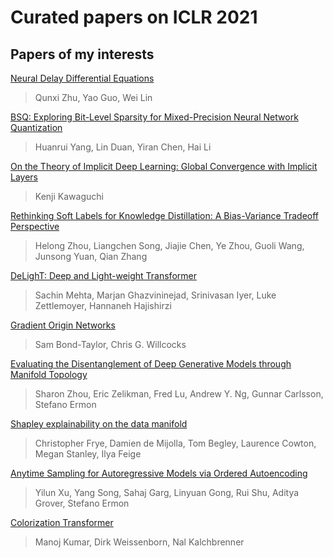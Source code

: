 # Curated papers on ICLR 2021

## Papers of my interests

[Neural Delay Differential Equations](https://arxiv.org/abs/2102.10801)
> Qunxi Zhu, Yao Guo, Wei Lin  

[BSQ: Exploring Bit-Level Sparsity for Mixed-Precision Neural Network Quantization](https://arxiv.org/abs/2102.10462)
> Huanrui Yang, Lin Duan, Yiran Chen, Hai Li  

[On the Theory of Implicit Deep Learning: Global Convergence with Implicit Layers](https://arxiv.org/abs/2102.07346)
> Kenji Kawaguchi  

[Rethinking Soft Labels for Knowledge Distillation: A Bias-Variance Tradeoff Perspective](https://arxiv.org/abs/2102.00650)
> Helong Zhou, Liangchen Song, Jiajie Chen, Ye Zhou, Guoli Wang, Junsong Yuan, Qian Zhang  

[DeLighT: Deep and Light-weight Transformer](https://arxiv.org/abs/2008.00623)
> Sachin Mehta, Marjan Ghazvininejad, Srinivasan Iyer, Luke Zettlemoyer, Hannaneh Hajishirzi  

[Gradient Origin Networks](https://arxiv.org/abs/2007.02798)
> Sam Bond-Taylor, Chris G. Willcocks  

[Evaluating the Disentanglement of Deep Generative Models through Manifold Topology](https://arxiv.org/abs/2006.03680)
> Sharon Zhou, Eric Zelikman, Fred Lu, Andrew Y. Ng, Gunnar Carlsson, Stefano Ermon  

[Shapley explainability on the data manifold](https://arxiv.org/abs/2006.01272)
> Christopher Frye, Damien de Mijolla, Tom Begley, Laurence Cowton, Megan Stanley, Ilya Feige  

[Anytime Sampling for Autoregressive Models via Ordered Autoencoding](https://arxiv.org/abs/2102.11495)
> Yilun Xu, Yang Song, Sahaj Garg, Linyuan Gong, Rui Shu, Aditya Grover, Stefano Ermon  

[Colorization Transformer](https://arxiv.org/abs/2102.04432)
> Manoj Kumar, Dirk Weissenborn, Nal Kalchbrenner  

